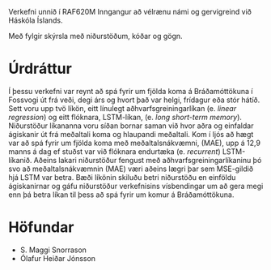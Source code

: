 Verkefni unnið í RAF620M Inngangur að vélrænu námi og gervigreind við Háskóla Íslands.

Með fylgir skýrsla með niðurstöðum, kóðar og gögn.

# Úrdráttur

Í þessu verkefni var reynt að spá fyrir um fjölda koma á Bráðamóttökuna í Fossvogi út frá veði, 
degi árs og hvort það var helgi, frídagur eða stór hátíð. Sett voru upp tvö líkön, eitt línulegt 
aðhvarfsgreiningarlíkan (e. *linear regression*) og eitt flóknara, LSTM-líkan, 
(e. *long short-term memory*). Niðurstöður líkananna voru síðan  bornar saman við 
hvor aðra og einfaldar ágiskanir út frá meðaltali koma og hlaupandi meðaltali. Kom í ljós 
að hægt var að spá fyrir um fjölda koma með meðaltalsnákvæmni, (MAE), upp á 12,9 manns á dag 
ef stuðst var við flóknara endurtæka (e. *recurrent*) LSTM-líkanið. Aðeins lakari niðurstöður 
fengust með aðhvarfsgreiningarlíkaninu þó svo að meðaltalsnákvæmnin (MAE) væri aðeins lægri þar sem 
MSE-gildið hjá LSTM var betra. Bæði líkönin skiluðu betri niðurstöðu en einföldu ágiskanirnar og gáfu 
niðurstöður verkefnisins vísbendingar um að gera megi enn þá betra líkan til þess að spá fyrir um komur á Bráðamóttökuna.

# Höfundar
- S. Maggi Snorrason
- Ólafur Heiðar Jónsson
